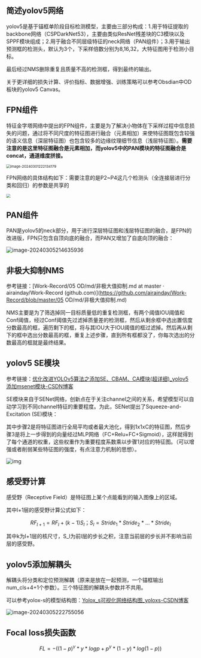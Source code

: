 ## 简述yolov5网络

yolov5是基于锚框单阶段目标检测模型，主要由三部分构成：1.用于特征提取的backbone网络（CSPDarkNet53），主要由类似ResNet残差块的C3模块以及SPPF模块组成；2.用于融合不同层级特征的neck网络（PAN组件）；3.用于输出预测框的检测头，默认为3个，下采样倍数分别为8,16,32，大特征图用于检测小目标。

最后经过NMS删除重复且质量不高的检测框，得到最终的输出。

关于更详细的损失计算、评价指标、数据增强、训练策略可以参考Obsdian中OD板块的yolov5 Canvas。

## FPN组件

特征金字塔网络中提出的FPN组件，主要是为了解决小物体在下采样过程中信息损失的问题，通过将不同尺度的特征图进行融合（元素相加）来使特征图既包含较强的语义信息（深层特征图）也包含较多的边缘纹理细节信息（浅层特征图）。**需要注意的是这里特征图融合是元素相加，而yolov5中的PAN模块的特征图融合是concat，通道维度拼接。**

<img src="https://cdn.jsdelivr.net/gh/airainday/blogimage@main/image-20240301222134179.png" alt="image-20240301222134179" style="zoom: 67%;" />

FPN网络的具体结构如下：需要注意的是P2~P4这几个检测头（全连接层进行分类和回归）的参数是共享的

<img src="https://pic3.zhimg.com/v2-fe85fb352b9c212fb6d5416330fad9d2_r.jpg" style="zoom:67%;" />

## PAN组件

PAN是yolov5的neck部分，用于进行深层特征图和浅层特征图的融合，是FPN的改进版，FPN只包含自顶向底的融合，而PAN又增加了自底向顶的融合：

![image-20240305214635936](https://cdn.jsdelivr.net/gh/airainday/blogimage@main/image-20240305214635936.png)

## 非极大抑制NMS

参考链接：[Work-Record/05 OD/md/非极大值抑制.md at master · airainday/Work-Record (github.com)](https://github.com/airainday/Work-Record/blob/master/05 OD/md/非极大值抑制.md)

NMS主要是为了筛选掉同一目标质量低的重复检测框，有两个阈值IOU阈值和Conf阈值，经过Conf阈值先过滤掉质量差的检测框，然后从剩余框中选出置信度分数最高的框，遍历剩下的框，将与其IOU大于IOU阈值的框过滤掉。然后再从剩下的框中选出分数最高的框，重复上述步骤，直到所有框都没了，你每次选出的分数最高的框就是最终结果。

## yolov5 SE模块

参考链接：[优化改进YOLOv5算法之添加SE、CBAM、CA模块(超详细)_yolov5 添加msenet模块-CSDN博客](https://blog.csdn.net/qq_40716944/article/details/128525201?spm=1001.2101.3001.6650.1&utm_medium=distribute.pc_relevant.none-task-blog-2~default~CTRLIST~PaidSort-1-128525201-blog-129235560.235^v43^pc_blog_bottom_relevance_base2&depth_1-utm_source=distribute.pc_relevant.none-task-blog-2~default~CTRLIST~PaidSort-1-128525201-blog-129235560.235^v43^pc_blog_bottom_relevance_base2&utm_relevant_index=2)

SE模块来自于SENet网络，创新点在于关注channel之间的关系，希望模型可以自动学习到不同channel特征的重要程度。为此，SENet提出了Squeeze-and-Excitation (SE)模块：

其中步骤2是将特征图进行全局平均或者最大池化，得到1x1xC的特征图，然后步骤3是将上一步得到的向量经过MLP网络（FC+Relu+FC+Sigmoid），这样就得到了每个通道的权重，这些权重作为重要程度系数乘以步骤1对应的特征图。（可以增强或者削弱某些特征图的强度，有点注意力机制的思想）。

![img](https://img-blog.csdnimg.cn/ab2346d213004bc2ae2d25f6d38536ba.png)

## 感受野计算

感受野（Receptive Field）是特征图上某个点能看到的输入图像上的区域。

其中l+1层的感受野计算公式如下：

$$RF_{l+1}=RF_l+(k-1)S_l；S_l=Stride_1*Stride_2*...*Stride_l$$

其中k为l+1层的核尺寸，S_l为前l层的步长之积，注意当前层的步长并不影响当前层的感受野。

## yolov5添加解耦头

解耦头将分类和定位预测解耦（原来是放在一起预测，一个锚框输出num_cls+4+1个参数）。三个特征图的解耦头参数并不共用。

可以参考yolox-s的模型结构图：[Yolox_s可视化网络结构图_yoloxs-CSDN博客](https://blog.csdn.net/nan355655600/article/details/119329727)

![image-20240305222755056](https://cdn.jsdelivr.net/gh/airainday/blogimage@main/image-20240305222755056.png)

## Focal loss损失函数

$$
FL = -((1-p)^{\gamma}*y*logp + p^{\gamma}*(1-y)*log(1-p))
$$



